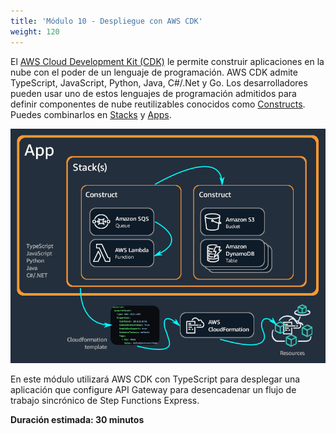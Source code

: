 ```yaml
---
title: 'Módulo 10 - Despliegue con AWS CDK'
weight: 120
---
```


El [AWS Cloud Development Kit (CDK)](https://docs.aws.amazon.com/cdk/v2/guide/home.html) le permite construir aplicaciones en la nube con el poder de un lenguaje de programación. AWS CDK admite TypeScript, JavaScript, Python, Java, C#/.Net y Go. Los desarrolladores pueden usar uno de estos lenguajes de programación admitidos para definir componentes de nube reutilizables conocidos como [Constructs](https://docs.aws.amazon.com/cdk/v2/guide/constructs.html). Puedes combinarlos en [Stacks](https://docs.aws.amazon.com/cdk/v2/guide/stacks.html) y [Apps](https://docs.aws.amazon.com/cdk/v2/guide/apps.html).

![AWS CDK diagram](/static/img/module-10/AppStacks.png)

En este módulo utilizará AWS CDK con TypeScript para desplegar una aplicación que configure API Gateway para desencadenar un flujo de trabajo sincrónico de Step Functions Express.

**Duración estimada: 30 minutos**
